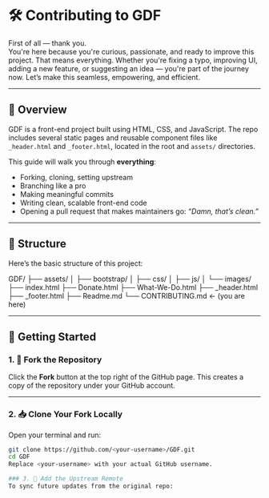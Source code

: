 # 🛠️ Contributing to GDF

First of all — thank you.  
You're here because you're curious, passionate, and ready to improve this project. That means everything. Whether you're fixing a typo, improving UI, adding a new feature, or suggesting an idea — you're part of the journey now. Let’s make this seamless, empowering, and efficient.

---

## 🧭 Overview

GDF is a front-end project built using HTML, CSS, and JavaScript. The repo includes several static pages and reusable component files like `_header.html` and `_footer.html`, located in the root and `assets/` directories.

This guide will walk you through **everything**:
- Forking, cloning, setting upstream
- Branching like a pro
- Making meaningful commits
- Writing clean, scalable front-end code
- Opening a pull request that makes maintainers go: _“Damn, that’s clean.”_

---

## 🧱 Structure

Here’s the basic structure of this project:

GDF/
├── assets/
│ ├── bootstrap/
│ ├── css/
│ ├── js/
│ └── images/
├── index.html
├── Donate.html
├── What-We-Do.html
├── _header.html
├── _footer.html
├── Readme.md
└── CONTRIBUTING.md ← (you are here)


---

## 🔧 Getting Started

### 1. 🍴 Fork the Repository
Click the **Fork** button at the top right of the GitHub page. This creates a copy of the repository under your GitHub account.

---

### 2. 📥 Clone Your Fork Locally
Open your terminal and run:

```bash
git clone https://github.com/<your-username>/GDF.git
cd GDF
Replace <your-username> with your actual GitHub username.

### 3. 🔗 Add the Upstream Remote 
To sync future updates from the original repo:

